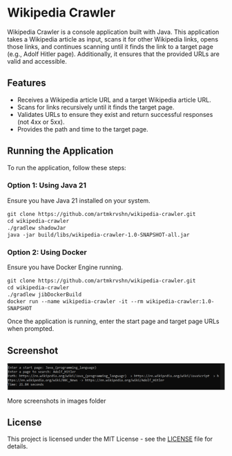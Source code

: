 # Wikipedia Crawler

Wikipedia Crawler is a console application built with Java. This application takes a Wikipedia article as input, scans
it for other Wikipedia links, opens those links, and continues scanning until it finds the link to a target page (e.g.,
Adolf Hitler page). Additionally, it ensures that the provided URLs are valid and accessible.

## Features

- Receives a Wikipedia article URL and a target Wikipedia article URL.
- Scans for links recursively until it finds the target page.
- Validates URLs to ensure they exist and return successful responses (not 4xx or 5xx).
- Provides the path and time to the target page.

## Running the Application

To run the application, follow these steps:

### Option 1: Using Java 21

Ensure you have Java 21 installed on your system.
```
git clone https://github.com/artmkrvshn/wikipedia-crawler.git
cd wikipedia-crawler
./gradlew shadowJar
java -jar build/libs/wikipedia-crawler-1.0-SNAPSHOT-all.jar
```

### Option 2: Using Docker

Ensure you have Docker Engine running.
```
git clone https://github.com/artmkrvshn/wikipedia-crawler.git
cd wikipedia-crawler
./gradlew jibDockerBuild
docker run --name wikipedia-crawler -it --rm wikipedia-crawler:1.0-SNAPSHOT
```

Once the application is running, enter the start page and target page URLs when prompted.

## Screenshot

![img.png](images/img.png)

More screenshots in images folder

## License

This project is licensed under the MIT License - see the [LICENSE](LICENSE) file for details.